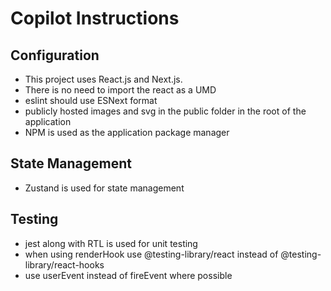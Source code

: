 # Copilot Instructions

## Configuration

- This project uses React.js and Next.js.
- There is no need to import the react as a UMD
- eslint should use ESNext format
- publicly hosted images and svg in the public folder in the root of the application
- NPM is used as the application package manager

## State Management

- Zustand is used for state management

## Testing

- jest along with RTL is used for unit testing
- when using renderHook use @testing-library/react instead of @testing-library/react-hooks
- use userEvent instead of fireEvent where possible

